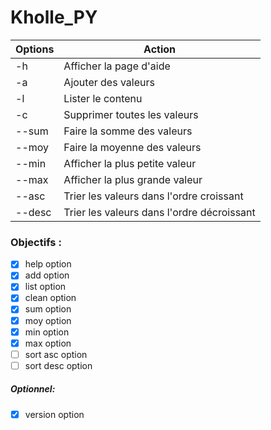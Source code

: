 # Kholle_PY


| Options       |  Action       |
| ------------- | ------------- |
| -h  | Afficher la page d'aide |
| -a  | Ajouter des valeurs |
| -l  | Lister le contenu  |
| -c  | Supprimer toutes les valeurs  |
| --sum  |  Faire la somme des valeurs |
| --moy  |  Faire la moyenne des valeurs|
| --min  |  Afficher la plus petite valeur |
| --max  |  Afficher la plus grande valeur |
| --asc | Trier les valeurs dans l'ordre croissant |
| --desc | Trier les valeurs dans l'ordre décroissant |








### Objectifs :

- [x] help option
- [x] add option
- [x] list option
- [x] clean option
- [x] sum option
- [x] moy option
- [x] min option
- [x] max option
- [ ] sort asc option
- [ ] sort desc option

##### Optionnel:

- [x] version option 
